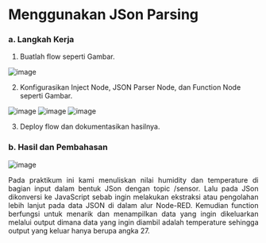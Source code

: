 # Menggunakan JSon Parsing

### a. Langkah Kerja
  1. Buatlah flow seperti Gambar.
  
  ![image](https://github.com/raolaay/SistemEmbedded/assets/145360333/f5d5a633-b9f2-411f-b2e2-2f1402ea7671)

  2. Konfigurasikan Inject Node, JSON Parser Node, dan Function Node
seperti Gambar.
  
  ![image](https://github.com/raolaay/SistemEmbedded/assets/145360333/384a39bc-94d1-48b8-8daa-86dc81df08fd)
  ![image](https://github.com/raolaay/SistemEmbedded/assets/145360333/a7a9f271-2daa-4ca0-891d-f7e4af549fd1)
  ![image](https://github.com/raolaay/SistemEmbedded/assets/145360333/923474ed-2527-4962-b0e1-94d7e1f12f87)

  3. Deploy flow dan dokumentasikan hasilnya.

### b. Hasil dan Pembahasan
![image](https://github.com/raolaay/SistemEmbedded/assets/145360333/63481971-e72f-4931-9e6e-bf8ea8e3dab2)
<p align="justify"> Pada praktikum ini kami menuliskan nilai humidity dan temperature di bagian input dalam bentuk JSon dengan topic
/sensor. Lalu pada JSon dikonversi ke JavaScript sebab ingin melakukan ekstraksi atau pengolahan lebih lanjut pada data JSON di 
dalam alur Node-RED. Kemudian function berfungsi untuk menarik dan menampilkan data yang ingin dikeluarkan melalui output dimana data yang
ingin diambil adalah temperature sehingga output yang keluar hanya berupa angka 27.</p>
